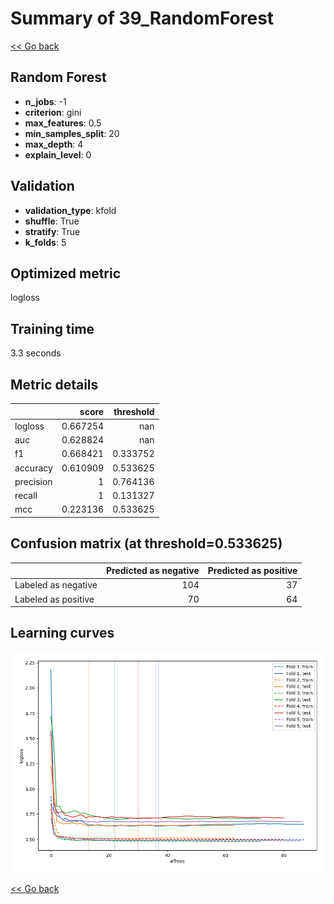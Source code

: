 # Summary of 39_RandomForest

[<< Go back](../README.md)


## Random Forest
- **n_jobs**: -1
- **criterion**: gini
- **max_features**: 0.5
- **min_samples_split**: 20
- **max_depth**: 4
- **explain_level**: 0

## Validation
 - **validation_type**: kfold
 - **shuffle**: True
 - **stratify**: True
 - **k_folds**: 5

## Optimized metric
logloss

## Training time

3.3 seconds

## Metric details
|           |    score |   threshold |
|:----------|---------:|------------:|
| logloss   | 0.667254 |  nan        |
| auc       | 0.628824 |  nan        |
| f1        | 0.668421 |    0.333752 |
| accuracy  | 0.610909 |    0.533625 |
| precision | 1        |    0.764136 |
| recall    | 1        |    0.131327 |
| mcc       | 0.223136 |    0.533625 |


## Confusion matrix (at threshold=0.533625)
|                     |   Predicted as negative |   Predicted as positive |
|:--------------------|------------------------:|------------------------:|
| Labeled as negative |                     104 |                      37 |
| Labeled as positive |                      70 |                      64 |

## Learning curves
![Learning curves](learning_curves.png)

[<< Go back](../README.md)
